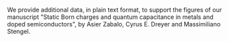 We provide additional data, in plain text format, to support the figures of our manuscript "Static Born charges and quantum capacitance in metals and doped semiconductors",
by Asier Zabalo, Cyrus E. Dreyer and Massimiliano Stengel.
